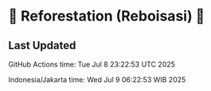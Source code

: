 
# 🌳 Reforestation (Reboisasi) 🌲

## Last Updated

GitHub Actions time: Tue Jul  8 23:22:53 UTC 2025

Indonesia/Jakarta time: Wed Jul  9 06:22:53 WIB 2025
